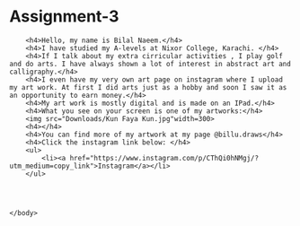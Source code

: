 # Assignment-3
<html lang="en">
    <head>
        <title>Assignment</title>
    </head>
    <body>
        
        <h4>Hello, my name is Bilal Naeem.</h4>
        <h4>I have studied my A-levels at Nixor College, Karachi. </h4> 
        <h4>If I talk about my extra cirricular activities , I play golf and do arts. I have always shown a lot of interest in abstract art and calligraphy.</h4>
        <h4>I even have my very own art page on instagram where I upload my art work. At first I did arts just as a hobby and soon I saw it as an opportunity to earn money.</h4>
        <h4>My art work is mostly digital and is made on an IPad.</h4>
        <h4>What you see on your screen is one of my artworks:</h4>
        <img src="Downloads/Kun Faya Kun.jpg"width=300>
        <h4></h4>
        <h4>You can find more of my artwork at my page @billu.draws</h4>
        <h4>Click the instagram link below: </h4>
        <ul>
            <li><a href="https://www.instagram.com/p/CThQi0hNMgj/?utm_medium=copy_link">Instagram</a></li>
        </ul>

    

    
    </body>
</html>
